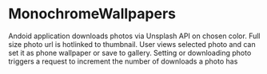 # MonochromeWallpapers
Andoid application downloads photos via Unsplash API on chosen color. 
Full size photo url is hotlinked to thumbnail.
User views selected photo and can set it as phone wallpaper or save to gallery.
Setting or downloading photo triggers a request to increment the number of downloads a photo has
